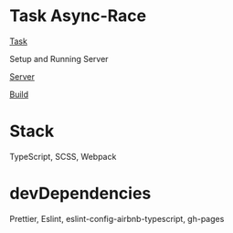 # Task Async-Race

[Task](https://github.com/rolling-scopes-school/tasks/blob/master/tasks/async-race.md)

Setup and Running Server

[Server](https://github.com/mikhama/async-race-api)

[Build](https://effortless-figolla-55742e.netlify.app/)

# Stack

TypeScript, SCSS, Webpack

# devDependencies
Prettier, Eslint, eslint-config-airbnb-typescript, gh-pages

